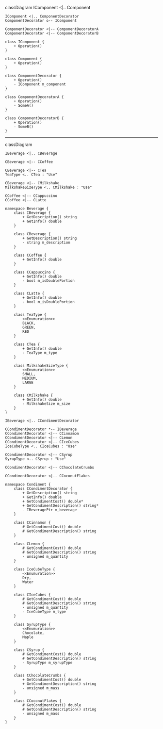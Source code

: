 classDiagram
IComponent <|.. Component

    IComponent <|.. ComponentDecorator
    ComponentDecorator o-- IComponent

    ComponentDecorator <|-- ComponentDecoratorA
    ComponentDecorator <|-- ComponentDecoratorB

    class IComponent {
        + Operation()
    }

    class Component {
        + Operation()
    }

    class ComponentDecorator {
        + Operation()
        - IComponent m_component
    }

    class ComponentDecoratorA {
        + Operation()
        - SomeA()
    }

    class ComponentDecoratorB {
        + Operation()
        - SomeB()
    }

---
classDiagram

    IBeverage <|.. CBeverage

    CBeverage <|-- CCoffee

    CBeverage <|-- CTea
    TeaType <.. CTea : "Use"

    CBeverage <|-- CMilkshake
    MilkshakeSizeType <.. CMilkshake : "Use"

    CCoffee <|-- CCappuccino
    CCoffee <|-- CLatte

    namespace Beverage {
        class IBeverage {
            + GetDescription() string
            + GetInfo() double
        }

        class CBeverage {
            + GetDescription() string
            - string m_description
        }

        class CCoffee {
            + GetInfo() double
        }

        class CCappuccino {
            + GetInfo() double
            - bool m_isDoublePortion
        }

        class CLatte {
            + GetInfo() double
            - bool m_isDoublePortion
        }

        class TeaType {
            <<Enumuration>>
            BLACK,
            GREEN,
            RED
        }

        class CTea {
            + GetInfo() double
            - TeaType m_type
        }

        class MilkshakeSizeType {
            <<Enumuration>>
            SMALL,
            MEDIUM,
            LARGE
        }

        class CMilkshake {
            + GetInfo() double
            - MilkshakeSize m_size
        }
    }

    IBeverage <|.. CCondimentDecorator

    CCondimentDecorator *-- IBeverage
    CCondimentDecorator <|-- CCinnamon
    CCondimentDecorator <|-- CLemon
    CCondimentDecorator <|-- CIceCubes
    IceCubeType <.. CIceCubes : "Use"

    CCondimentDecorator <|-- CSyrup
    SyrupType <.. CSyrup : "Use"

    CCondimentDecorator <|-- CChocolateCrumbs

    CCondimentDecorator <|-- CCoconutFlakes

    namespace Condiment {
        class CCondimentDecorator {
            + GetDescription() string
            + GetInfo() double
            + GetCondimentCost() double*
            + GetCondimentDescription() string*
            - IBeveragePtr m_beverage
        }

        class CCinnamon {
            # GetCondimentCost() double
            # GetCondimentDescription() string
        }

        class CLemon {
            # GetCondimentCost() double
            # GetCondimentDescription() string
            - unsigned m_quantity
        }

        class IceCubeType {
            <<Enumuration>>
            Dry,
            Water
        }

        class CIceCubes {
            # GetCondimentCost() double
            # GetCondimentDescription() string
            - unsigned m_quantity
            - IceCubeType m_type
        }

        class SyrupType {
            <<Enumuration>>
            Chocolate,
            Maple
        }

        class CSyrup {
            # GetCondimentCost() double
            # GetCondimentDescription() string
            - SyrupType m_syrupType
        }

        class CChocolateCrumbs {
            + GetCondimentCost() double
            + GetCondimentDescription() string
            - unsigned m_mass
        }

        class CCoconutFlakes {
            # GetCondimentCost() double
            # GetCondimentDescription() string
            - unsigned m_mass
        }
    }   
